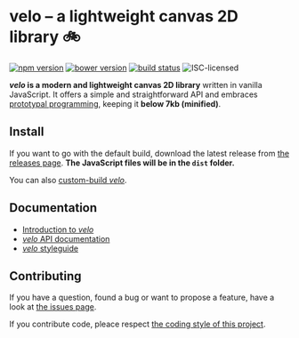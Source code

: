 # velo – a lightweight canvas 2D library 🚲

[![npm version](https://img.shields.io/npm/v/velo.svg)](https://www.npmjs.com/package/velo)
[![bower version](https://img.shields.io/bower/v/velo.svg)](bower.json)
[![build status](https://img.shields.io/travis/derhuerst/velo.svg)](https://travis-ci.org/derhuerst/velo)
![ISC-licensed](https://img.shields.io/github/license/derhuerst/velo.svg)

***velo* is a modern and lightweight canvas 2D library** written in vanilla JavaScript. It offers a simple and straightforward API and embraces [prototypal programming](http://davidwalsh.name/javascript-objects-deconstruction#simpler-object-object), keeping it **below 7kb (minified)**.


## Install

If you want to go with the default build, download the latest release from [the releases page](https://github.com/derhuerst/velo/releases). **The JavaScript files will be in the `dist` folder.**

You can also [custom-build *velo*](docs/custom-build.md).


## Documentation

- [Introduction to *velo*](docs/intro.md)
- [*velo* API documentation](docs/api.md)
- [*velo* styleguide](docs/styleguide.md)


## Contributing

If you have a question, found a bug or want to propose a feature, have a look at [the issues page](https://github.com/derhuerst/velo/issues).

If you contribute code, pleace respect [the coding style of this project](docs/styleguide.md).
